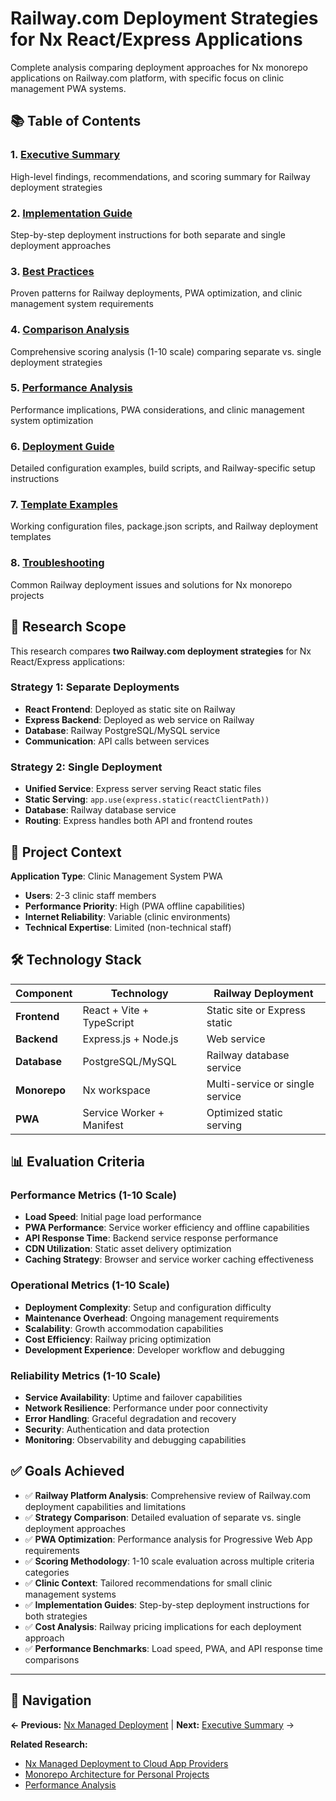 # Railway.com Deployment Strategies for Nx React/Express Applications

Complete analysis comparing deployment approaches for Nx monorepo applications on Railway.com platform, with specific focus on clinic management PWA systems.

## 📚 Table of Contents

### 1. **[Executive Summary](./executive-summary.md)**
   High-level findings, recommendations, and scoring summary for Railway deployment strategies

### 2. **[Implementation Guide](./implementation-guide.md)** 
   Step-by-step deployment instructions for both separate and single deployment approaches

### 3. **[Best Practices](./best-practices.md)**
   Proven patterns for Railway deployments, PWA optimization, and clinic management system requirements

### 4. **[Comparison Analysis](./comparison-analysis.md)**
   Comprehensive scoring analysis (1-10 scale) comparing separate vs. single deployment strategies

### 5. **[Performance Analysis](./performance-analysis.md)**
   Performance implications, PWA considerations, and clinic management system optimization

### 6. **[Deployment Guide](./deployment-guide.md)**
   Detailed configuration examples, build scripts, and Railway-specific setup instructions

### 7. **[Template Examples](./template-examples.md)**
   Working configuration files, package.json scripts, and Railway deployment templates

### 8. **[Troubleshooting](./troubleshooting.md)**
   Common Railway deployment issues and solutions for Nx monorepo projects

## 🎯 Research Scope

This research compares **two Railway.com deployment strategies** for Nx React/Express applications:

### Strategy 1: Separate Deployments
- **React Frontend**: Deployed as static site on Railway
- **Express Backend**: Deployed as web service on Railway
- **Database**: Railway PostgreSQL/MySQL service
- **Communication**: API calls between services

### Strategy 2: Single Deployment  
- **Unified Service**: Express server serving React static files
- **Static Serving**: `app.use(express.static(reactClientPath))`
- **Database**: Railway database service
- **Routing**: Express handles both API and frontend routes

## 🏥 Project Context

**Application Type**: Clinic Management System PWA
- **Users**: 2-3 clinic staff members
- **Performance Priority**: High (PWA offline capabilities)
- **Internet Reliability**: Variable (clinic environments)
- **Technical Expertise**: Limited (non-technical staff)

## 🛠 Technology Stack

| Component | Technology | Railway Deployment |
|-----------|------------|-------------------|
| **Frontend** | React + Vite + TypeScript | Static site or Express static |
| **Backend** | Express.js + Node.js | Web service |
| **Database** | PostgreSQL/MySQL | Railway database service |
| **Monorepo** | Nx workspace | Multi-service or single service |
| **PWA** | Service Worker + Manifest | Optimized static serving |

## 📊 Evaluation Criteria

### Performance Metrics (1-10 Scale)
- **Load Speed**: Initial page load performance
- **PWA Performance**: Service worker efficiency and offline capabilities  
- **API Response Time**: Backend service response performance
- **CDN Utilization**: Static asset delivery optimization
- **Caching Strategy**: Browser and service worker caching effectiveness

### Operational Metrics (1-10 Scale)
- **Deployment Complexity**: Setup and configuration difficulty
- **Maintenance Overhead**: Ongoing management requirements
- **Scalability**: Growth accommodation capabilities
- **Cost Efficiency**: Railway pricing optimization
- **Development Experience**: Developer workflow and debugging

### Reliability Metrics (1-10 Scale)
- **Service Availability**: Uptime and failover capabilities
- **Network Resilience**: Performance under poor connectivity
- **Error Handling**: Graceful degradation and recovery
- **Security**: Authentication and data protection
- **Monitoring**: Observability and debugging capabilities

## ✅ Goals Achieved

- ✅ **Railway Platform Analysis**: Comprehensive review of Railway.com deployment capabilities and limitations
- ✅ **Strategy Comparison**: Detailed evaluation of separate vs. single deployment approaches
- ✅ **PWA Optimization**: Performance analysis for Progressive Web App requirements
- ✅ **Scoring Methodology**: 1-10 scale evaluation across multiple criteria categories
- ✅ **Clinic Context**: Tailored recommendations for small clinic management systems
- ✅ **Implementation Guides**: Step-by-step deployment instructions for both strategies
- ✅ **Cost Analysis**: Railway pricing implications for each deployment approach
- ✅ **Performance Benchmarks**: Load speed, PWA, and API response time comparisons

---

## 🔗 Navigation

**← Previous:** [Nx Managed Deployment](../nx-managed-deployment/README.md) | **Next:** [Executive Summary](./executive-summary.md) →

**Related Research:**
- [Nx Managed Deployment to Cloud App Providers](../nx-managed-deployment/README.md)
- [Monorepo Architecture for Personal Projects](../../architecture/monorepo-architecture-personal-projects/README.md)
- [Performance Analysis](../../frontend/performance-analysis/README.md)